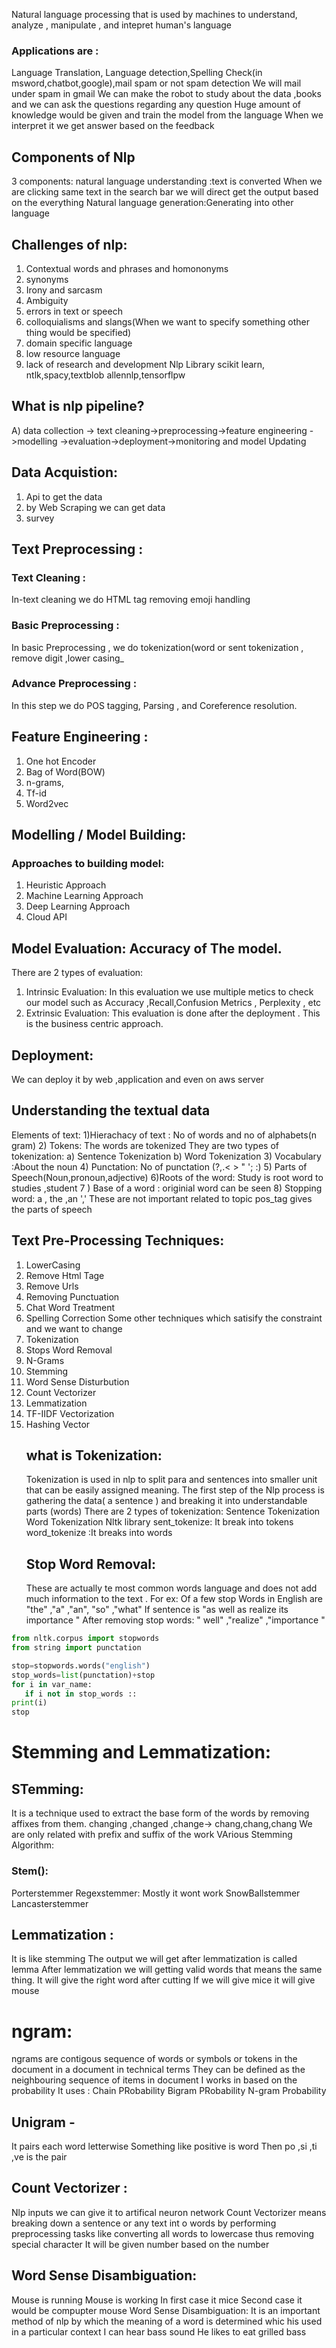 Natural language processing that is used by machines to understand, analyze , manipulate , and intepret human's language 

### Applications are :
Language Translation, Language detection,Spelling Check(in msword,chatbot,google),mail spam or not spam detection
We will mail under spam in gmail
We can  make the robot to study about the data ,books and we can ask the questions regarding any question
Huge amount of knowledge would be given and train the model from the language When we interpret it we get answer based on the feedback
## Components of Nlp
3 components:
natural language understanding :text is converted When we are clicking same text in the search bar we will direct get the output based on the everything
Natural language generation:Generating into other language
## Challenges of nlp:
1) Contextual words and phrases and homononyms
2) synonyms
3) Irony and sarcasm
4) Ambiguity
5) errors in text or speech
6) colloquialisms and slangs(When we want to specify something other thing would be specified)
7) domain specific language
8) low resource language
9) lack of research and development
   Nlp Library
   scikit learn, ntlk,spacy,textblob allennlp,tensorflpw
##   What is nlp pipeline?
   A) data collection -> text cleaning->preprocessing->feature engineering ->modelling ->evaluation->deployment->monitoring  and model Updating
   ##  Data Acquistion:
1)    Api to get the data
 2)  by   Web Scraping we can get data
3) survey
## Text Preprocessing :
### Text Cleaning : 
In-text cleaning we do HTML tag removing emoji handling 
### Basic Preprocessing :
In basic Preprocessing , we do tokenization(word or sent tokenization , remove digit ,lower casing_
### Advance Preprocessing : 
In this step we do POS tagging, Parsing , and Coreference resolution.
## Feature Engineering :
1) One hot Encoder
2) Bag of Word(BOW)
3) n-grams, 
4) Tf-id
5) Word2vec
## Modelling / Model Building:
 ### Approaches to building model:
 1) Heuristic Approach
 2) Machine Learning Approach
 3) Deep Learning Approach 
 4) Cloud API
 ## Model Evaluation: Accuracy of The model.
 There are 2 types of evaluation:
 1) Intrinsic Evaluation: In this evaluation we use multiple metics to check our model such as Accuracy ,Recall,Confusion Metrics , Perplexity , etc
 2) Extrinsic Evaluation: This evaluation is done after the deployment . This is the business centric approach.
## Deployment:
We can deploy it by web ,application and even on aws server
## Understanding the textual data
Elements of text:
1)Hierachacy of text : No of words and no of alphabets(n gram)
2) Tokens: The words are tokenized 
They are two types of tokenization:
a) Sentence Tokenization
b) Word Tokenization
3) Vocabulary :About the noun
4) Punctation: No of punctation (?,.< > " '; :) 
5) Parts of Speech(Noun,pronoun,adjective)
6)Roots of the word: Study is root word to studies ,student
7 ) Base of a word : originial word can be seen
8) Stopping word: a , the ,an ',' These are not important related to topic
pos_tag gives the parts of speech
## Text Pre-Processing Techniques:
1) LowerCasing
2) Remove Html Tage
3) Remove Urls
4) Removing Punctuation
5) Chat Word Treatment
6) Spelling Correction
   Some other techniques which satisify the constraint and we want to change
1) Tokenization
2) Stops Word Removal
3) N-Grams
4) Stemming
5) Word Sense Disturbution
6) Count Vectorizer
7) Lemmatization
8) TF-IIDF Vectorization
9) Hashing Vector
     ## what is Tokenization:
   Tokenization is used in nlp to split para and sentences into smaller unit that can be easily assigned meaning.
   The first step of the Nlp process is gathering the data( a sentence ) and breaking it into understandable parts (words)
   There are 2 types of tokenization:
   Sentence Tokenization
   Word Tokenization
   Nltk library
   sent_tokenize: It break into tokens
   word_tokenize :It breaks into words
   ## Stop Word Removal:
   These are actually te most common words language and does not add much information to the text .
   For ex: Of a few stop Words in English are "the" ,"a" ,"an", "so" ,"what"
   If sentence is "as well as realize its importance " After removing stop words: " well" ,"realize" ,"importance "
``` python
from nltk.corpus import stopwords
from string import punctation

stop=stopwords.words("english")
stop_words=list(punctation)+stop
for i in var_name:
   if i not in stop_words ::
print(i)
stop
```
   # Stemming and Lemmatization:
  ##  STemming:
  It is a technique used to extract the base form of the words by removing affixes from them.
   changing ,changed ,change-> chang,chang,chang We are only  related with prefix and suffix of the work
   VArious Stemming Algorithm:
   ### Stem():
   Porterstemmer 
   Regexstemmer: Mostly it wont work
   SnowBallstemmer
   Lancasterstemmer
   ## Lemmatization :
   It is like stemming The output we will get after lemmatization is called lemma
   After lemmatization we will getting valid words that means the same thing.
   It will give the right word after cutting
   If we will give mice it will give mouse
   # ngram:
   ngrams  are contigous sequence of words or symbols or tokens in the document in a document in technical terms
   They can be defined as the neighbouring sequence of items in document 
   I works in based on the probability
   It uses :
   Chain PRobability
   Bigram PRobability
   N-gram Probability
   ## Unigram -
   It pairs each word letterwise
   Something like positive is word 
   Then po ,si ,ti ,ve is the pair
  ## Count Vectorizer :
  Nlp inputs we can give it to artifical neuron network
  Count Vectorizer means breaking down a sentence or any text int o words by performing preprocessing tasks  like converting all words to lowercase thus
  removing special character
  It will be given number based on the number
  ## Word Sense Disambiguation:
  Mouse is running
  Mouse is working 
  In first case it mice 
  Second case it would be compupter mouse
  Word Sense Disambiguation: It is an important method of nlp by which the meaning of a word is determined whic his used in a particular context
  I can hear bass sound
  He likes to eat grilled bass
  
